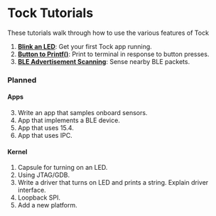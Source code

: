 Tock Tutorials
==============

These tutorials walk through how to use the various features of Tock

1. **[Blink an LED](01_running_blink.md)**: Get your first Tock app running.
1. **[Button to Printf()](02_button_print.md)**: Print to terminal in response to button presses.
1. **[BLE Advertisement Scanning](03_ble_scan.md)**: Sense nearby BLE packets.


### Planned

#### Apps
3. Write an app that samples onboard sensors.
4. App that implements a BLE device.
5. App that uses 15.4.
6. App that uses IPC.


#### Kernel
1. Capsule for turning on an LED.
2. Using JTAG/GDB.
3. Write a driver that turns on LED and prints a string. Explain driver interface.
4. Loopback SPI.
5. Add a new platform.
